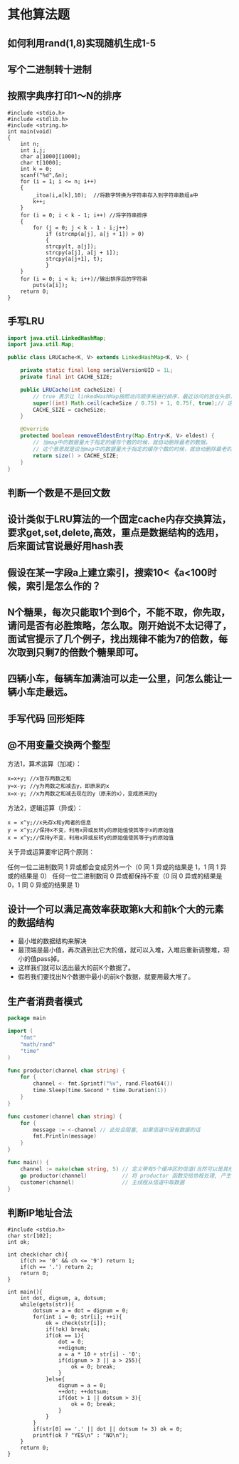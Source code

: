 # 其他算法题

## 如何利用rand(1,8)实现随机生成1-5

## 写个二进制转十进制

## 按照字典序打印1～N的排序

```
#include <stdio.h>
#include <stdlib.h>
#include <string.h>
int main(void)
{
    int n;
    int i,j;
    char a[1000][1000];
    char t[1000];
    int k = 0;
    scanf("%d",&n);
    for (i = 1; i <= n; i++)
    {
        _itoa(i,a[k],10);  //将数字转换为字符串存入到字符串数组a中
        k++;
    }
    for (i = 0; i < k - 1; i++) //将字符串排序
    {
        for (j = 0; j < k - 1 - i;j++)
            if (strcmp(a[j], a[j + 1]) > 0)
            {
            strcpy(t, a[j]);
            strcpy(a[j], a[j + 1]);
            strcpy(a[j+1], t);
            }
    }
    for (i = 0; i < k; i++)//输出排序后的字符串
        puts(a[i]);
    return 0;
}
```

## 手写LRU

```java
import java.util.LinkedHashMap;
import java.util.Map;

public class LRUCache<K, V> extends LinkedHashMap<K, V> {

    private static final long serialVersionUID = 1L;
    private final int CACHE_SIZE;

    public LRUCache(int cacheSize) { 
        // true 表示让 linkedHashMap按照访问顺序来进行排序，最近访问的放在头部，最老访问的放在尾部。
        super((int) Math.ceil(cacheSize / 0.75) + 1, 0.75f, true);// 这块就是设置一个hashmap的初始大小，同时最后一个true指的是让linkedhashmap按照访问顺序来进行排序，最近访问的放在头，最老访问的就在尾。
        CACHE_SIZE = cacheSize;
    }

    @Override
    protected boolean removeEldestEntry(Map.Entry<K, V> eldest) { 
        // 当map中的数据量大于指定的缓存个数的时候，就自动删除最老的数据。
        // 这个意思就是说当map中的数据量大于指定的缓存个数的时候，就自动删除最老的数据
        return size() > CACHE_SIZE;
    }
}
```

## 判断一个数是不是回文数

## 设计类似于LRU算法的一个固定cache内存交换算法，要求get,set,delete,高效，重点是数据结构的选用，后来面试官说最好用hash表

## 假设在某一字段a上建立索引，搜索10<《a<100时候，索引是怎么作的？

## N个糖果，每次只能取1个到6个，不能不取，你先取，请问是否有必胜策略，怎么取。刚开始说不太记得了，面试官提示了几个例子，找出规律不能为7的倍数，每次取到只剩7的倍数个糖果即可。

## 四辆小车，每辆车加满油可以走一公里，问怎么能让一辆小车走最远。

## 手写代码 回形矩阵

## @不用变量交换两个整型

方法1，算术运算（加减）：

```
x=x+y; //x暂存两数之和
y=x-y; //y为两数之和减去y，即原来的x
x=x-y; //x为两数之和减去现在的y（原来的x），变成原来的y
```

方法2，逻辑运算（异或）：

```
x = x^y;//x先存x和y两者的信息
y = x^y;//保持x不变，利用x异或反转y的原始值使其等于x的原始值
x = x^y;//保持y不变，利用x异或反转y的原始值使其等于y的原始值
```

关于异或运算要牢记两个原则：

任何一位二进制数同 1 异或都会变成另外一个（0 同 1 异或的结果是 1，1 同 1 异或的结果是 0）
任何一位二进制数同 0 异或都保持不变（0 同 0 异或的结果是 0，1 同 0 异或的结果是 1）

## 设计一个可以满足高效率获取第k大和前k个大的元素的数据结构

- 最小堆的数据结构来解决
- 最顶端是最小值，再次遇到比它大的值，就可以入堆，入堆后重新调整堆，将小的值pass掉。
- 这样我们就可以选出最大的前K个数据了。
- 假若我们要找出N个数据中最小的前k个数据，就要用最大堆了。

## 生产者消费者模式

```go
package main

import (
    "fmt"
    "math/rand"
    "time"
)

func productor(channel chan string) {
    for {
        channel <- fmt.Sprintf("%v", rand.Float64())
        time.Sleep(time.Second * time.Duration(1))
    }
}

func customer(channel chan string) {
    for {
        message := <-channel // 此处会阻塞, 如果信道中没有数据的话
        fmt.Println(message)
    }
}

func main() {
    channel := make(chan string, 5) // 定义带有5个缓冲区的信道(当然可以是其他数字)
    go productor(channel)           // 将 productor 函数交给协程处理, 产生的结果传入信道中
    customer(channel)               // 主线程从信道中取数据
}
```

## 判断IP地址合法

```
#include <stdio.h>
char str[102];
int ok;

int check(char ch){
    if(ch >= '0' && ch <= '9') return 1;
    if(ch == '.') return 2;
    return 0;
}

int main(){
    int dot, dignum, a, dotsum;
    while(gets(str)){
        dotsum = a = dot = dignum = 0;
        for(int i = 0; str[i]; ++i){
            ok = check(str[i]);
            if(!ok) break;
            if(ok == 1){
                dot = 0;
                ++dignum;
                a = a * 10 + str[i] - '0';
                if(dignum > 3 || a > 255){
                    ok = 0; break;
                }
            }else{
                dignum = a = 0;
                ++dot; ++dotsum;
                if(dot > 1 || dotsum > 3){
                    ok = 0; break;
                }
            }
        }
        if(str[0] == '.' || dot || dotsum != 3) ok = 0;
        printf(ok ? "YES\n" : "NO\n");
    }
    return 0;
}
```